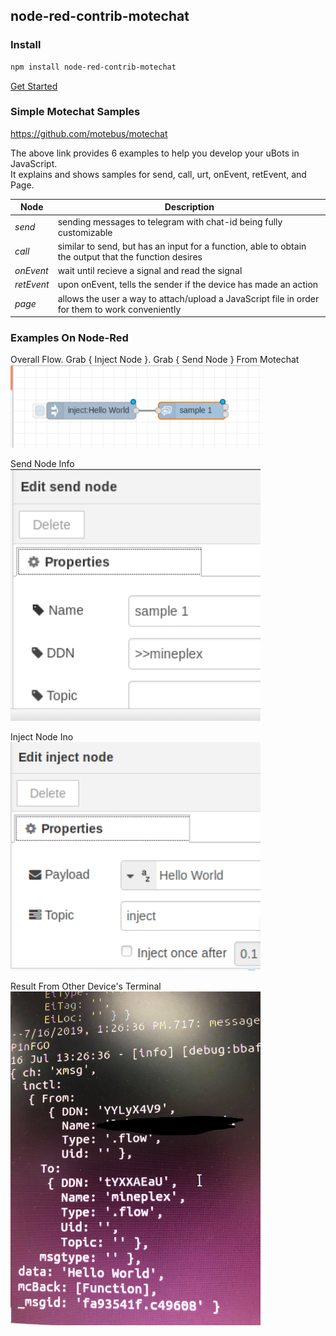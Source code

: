 ##  node-red-contrib-motechat

### Install

```bash
npm install node-red-contrib-motechat
```
[Get Started](docs/how-to-run.md)

### Simple Motechat Samples

 <https://github.com/motebus/motechat>

The above link provides 6 examples to help you develop your uBots in JavaScript. <br />
It explains and shows samples for send, call, urt, onEvent, retEvent, and Page.

Node| Description | 
--- | --- | 
*send* | sending messages to telegram with chat-id being fully customizable |
*call* | similar to send, but has an input for a function, able to obtain the output that the function desires |
*onEvent* | wait until recieve a signal and read the signal |
*retEvent* | upon onEvent, tells the sender if the device has made an action |
*page* | allows the user a way to attach/upload a JavaScript file in order for them to work conveniently |

### Examples On Node-Red

Overall Flow. Grab { Inject Node }. Grab { Send Node } From Motechat <br />
<img src="/node-red-examples/sendnodes.png" width="400">

Send Node Info <br />
<img src="/node-red-examples/sendnodes.info.png" width="400">

Inject Node Ino <br />
<img src="/node-red-examples/InjectSendNode.png" width="400">

Result From Other Device's Terminal <br />
<img src="/node-red-examples/result.jpg" width="400">



